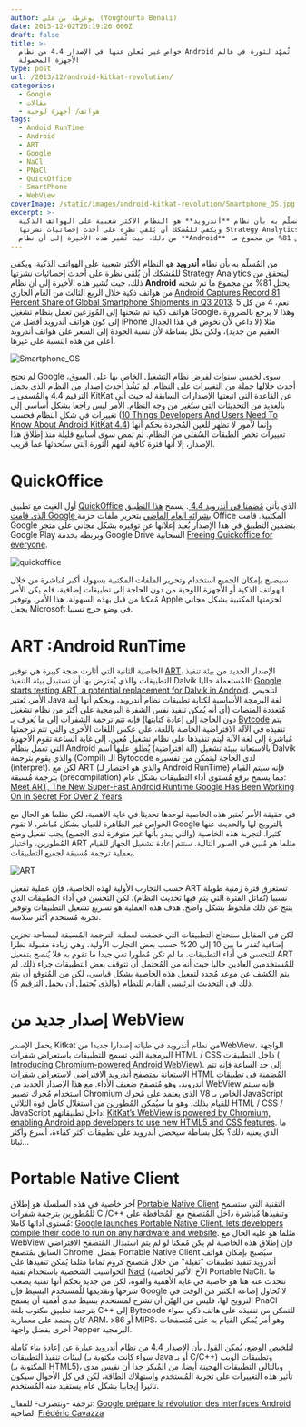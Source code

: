 ```yaml
---
author: يوغرطة بن علي (Youghourta Benali)
date: 2013-12-02T20:19:26.000Z
draft: false
title: >-
  خواص غير مُعلن عنها في الإصدار 4.4 من نظام Android تُمهّد لثورة في عالم
  الأجهزة المحمولة
type: post
url: /2013/12/android-kitkat-revolution/
categories:
  - Google
  - مقالات
  - هواتف/ أجهزة لوحية
tags:
  - Andoid RunTime
  - Android
  - ART
  - Google
  - NaCl
  - PNaCl
  - QuickOffice
  - SmartPhone
  - WebView
coverImage: /static/images/android-kitkat-revolution/Smartphone_OS.jpg
excerpt: >-
  من المُسلّم به بأن نظام **أندرويد** هو النظام الأكثر شعبية على الهواتف الذكية،
  ويكفي للمُشكك أن يُلقي نظرة على أحدث إحصائيات نشرتها Strategy Analytics ليتحقق
  من ذلك، حيث تُشير هذه الأخيرة إلى أن نظام **Android** يحتل 81% من مجموع ما
---
```

من المُسلّم به بأن نظام **أندرويد** هو النظام الأكثر شعبية على الهواتف الذكية، ويكفي للمُشكك أن يُلقي نظرة على أحدث إحصائيات نشرتها Strategy Analytics ليتحقق من ذلك، حيث تُشير هذه الأخيرة إلى أن نظام **Android** يحتل 81% من مجموع ما تم شحنه من هواتف ذكية خلال الربع الثالث من العام الجاري [Android Captures Record 81 Percent Share of Global Smartphone Shipments in Q3 2013](http://blogs.strategyanalytics.com/WSS/post/2013/10/31/Android-Captures-Record-81-Percent-Share-of-Global-Smartphone-Shipments-in-Q3-2013.aspx). نعم، 4 من كل 5 هواتف ذكية تم شحنها إلى المُوزعين تعمل بنظام تشغيل Google، وهذا لا يرجع بالضرورة إلى كون هواتف أندرويد أفضل من iPhone مثلا (لا داعي لأن نخوض في هذا الجدال العقيم من جديد)، ولكن بكل بساطة لأن نسبة الجودة إلى السعر على هواتف أندرويد أعلى من هذه النسبة على غيرها.

![Smartphone_OS](/static/images/android-kitkat-revolution/Smartphone_OS.jpg)

لم تحتج Google سوى لخمس سنوات لفرض نظام التشغيل الخاص بها على السوق، أحدث خلالها جملة من التغييرات على النظام. لم يَشُذ أحدث إصدار من النظام الذي يحمل الترقيم 4.4 والمُسمى بـ KitKat عن القاعدة التي اتبعتها الإصدارات السابقة له حيث أتى بالعديد من التحديثات التي ستُغير من وجه النظام. الأمر ليس راجعا بشكل أساسي إلى تغييرات في شكل النظام فحسب ([10 Things Developers And Users Need To Know About Android KitKat 4.4](http://readwrite.com/2013/11/07/android-kitkat-developers-users)) وإنما لأمور لا تظهر للعين المُجردة بحكم أنها تغييرات تخص الطبقات السُفلى من النظام. لم تمض سوى أسابيع قليلة منذ إطلاق هذا الإصدار، إلا أنها فترة كافية لفهم الثورة التي ستُحدثها عما قريب.

# QuickOffice

أول الغيث مع تطبيق [QuickOffice](https://play.google.com/store/apps/details?id=com.quickoffice.android) الذي يأتي [مُضمن](http://research.gigaom.com/2013/11/google-quickoffice-ships-with-android-kitkat/)[ا في أندرويد ](http://research.gigaom.com/2013/11/google-quickoffice-ships-with-android-kitkat/)[4.4 ](http://research.gigaom.com/2013/11/google-quickoffice-ships-with-android-kitkat/). يسمح [هذا التطبيق الذي قامت ](https://www.it-scoop.com/2012/06/google-quickoffice-meebo/)[Google بشرائه العام الماضي](https://www.it-scoop.com/2012/06/google-quickoffice-meebo/) بتحرير ملفات حزمة Office المكتبية. قامت Google بتضمين التطبيق في هذا الإصدار بُعيد إعلانها عن توفيره بشكل مجاني على متجر Google Play وبربطه بخدمة Google Drive السحابية [Freeing Quickoffice for everyone](https://plus.google.com/+GoogleDrive/posts/Gz5GpSeCW4x).

![quickoffice](/static/images/android-kitkat-revolution/quickoffice.png)

سيصبح بإمكان الجميع استخدام وتحرير الملفات المكتبية بسهولة أكبر مُباشرة من خلال الهواتف الذكية أو الأجهزة اللوحية من دون الحاجة إلى تطبيقات إضافية، فلم يكن الأمر مُمكنا من قبل بهذه السهولة. هذا الأمر، وتوفير Apple لحزمتها المكتبية بشكل مجاني يجعل Microsoft في وضع حرج نسبيا.

# ART :Android RunTime

الخاصية الثانية التي أثارت ضجة كبيرة هي توفير [ART](http://source.android.com/devices/tech/dalvik/art.html)، الإصدار الجديد من بيئة تنفيذ التطبيقات والذي يُفترض بها أن تستبدل بيئة التنفيذ Dalvik المُستعملة حاليا: [Google starts testing ART, a potential replacement for Dalvik in Android](http://gigaom.com/2013/11/06/google-starts-testing-art-a-potential-replacement-for-dalvik-in-android/). لتلخيص الأمر، تُعتبر Java لغة البرمجة الأساسية لكتابة تطبيقات نظام أندرويد، وبحكم أنها لغة مُتعددة المنصات (أي أنه يُمكن تنفيذ نفس الشفرة البرمجية على أكثر من نظام تشغيل دون الحاجة إلى إعادة كتابتها) فإنه تتم ترجمة الشفرات إلى ما يُعرف بـ [Bytcode](http://en.wikipedia.org/wiki/Java_bytecode) يتم تنفيذه في الآلة الافتراضية الخاصة باللغة، على عكس اللغات الأخرى والتي تتم ترجمتها مُباشرة إلى لغة الآلة ليتم تنفيذها على نظام تشغيل مُعين. إلى غاية الساعة تقوم الأجهزة التي تعمل بنظام Android بالاستعانة ببيئة تشغيل (آلة افتراضية) يُطلق عليها اسم Dalvik والذي يقوم بترجمة (Compil) الـ Bytocode لدى الحاجة ليتمكن من تفسيره (interpret). لكن مع ART (والذي هو اختصار لـ Android RunTime) فإنه سيتم القيام بترجمة مُسبقة (precompilation) مما يسمح برفع مُستوى أداء التطبيقات بشكل عام: [Meet ART, The New Super-Fast Android Runtime Google Has Been Working On In Secret For Over 2 Years](http://www.androidpolice.com/2013/11/06/meet-art-part-1-the-new-super-fast-android-runtime-google-has-been-working-on-in-secret-for-over-2-years-debuts-in-kitkat/).

في حقيقة الأمر تُعتبر هذه الخاصية لوحدها تحديثا في غاية الأهمية، لكن مثلما هو الحال مع الخواص غير الظاهرة للعيان بشكل مُباشر، لا تقوم Google بالترويج لها والحديث عنها كثيرا. لتجربة هذه الخاصية (والتي يبدو بأنها غير متوفرة لدى الجميع) يجب تفعيل وضع المُطورين، واختيار ART مثلما هو مُبين في الصور التالية. ستتم إعادة تشغيل الجهاز للقيام بعملية ترجمة مُسبقة لجميع التطبيقات.

![ART](/static/images/android-kitkat-revolution/ART.jpg)

حسب التجارب الأولية لهذه الخاصية، فإن عملية تفعيل ART تستغرق فترة زمنية طويلة نسبيا (تُماثل الفترة التي يتم فيها تحديث النظام)، لكن التحسن في أداء التطبيقات الذي ينتج عن ذلك ملحوظ بشكل واضح. هدف هذه العملية هو تسريع تشغيل التطبيقات وتوفير تجربة مُستخدم أكثر سلاسة.

لكن في المقابل ستحتاج التطبيقات التي خضغت لعملية الترجمة المُسبقة لمساحة تخزين إضافية تُقدر ما بين 10 إلى 20% حسب بعض التجارب الأولية، وهي زيادة مقبولة نظرا للتحسن في أداء التطبيقات. ما لم تكن مُطورا تعي جيدا ما تقوم به فلا يُنصح بتفعيل ART للمُستخدمين العادين حاليا حيث أنه من المُحتمل أن تتوقف بعض التطبيقات جراء ذلك. لم يتم الكشف عن موعد مُحدد لتفعيل هذه الخاصية بشكل قياسي، لكن من المُتوقع أن يتم ذلك في التحديث الرئيسي القادم للنظام (والذي يُحتمل أن يحمل الترقيم 5).

# إصدار جديد من WebView

يحمل الإصدر Kitkat من نظام أندرويد في طياته إصدارا جديدا منWebView، الواجهة البرمجية التي تسمح للتطبيقات باستعراض شفرات HTML / CSS داخل التطبيقات ( [Introducing Chromium-powered Android WebView](http://blog.chromium.org/2013/11/introducing-chromium-powered-android.html)). إلى حد الساعة فإنه تتم الاستعانة بمتصفح أندرويد الافتراضي لاستعراض شفرات HTML المُضمنة في تطبيقات أندرويد، وهو مُتصفح ضعيف الأداء. مع هذا الإصدار الجديد من WebView فإنه سيتم استخدام مُحرك تصيير Chromium الذي يعتمد على مُحرك V8 الخاص بـ JavaScript للقيام بذلك، وهو ما سيُمكن المُطورين من استغلال كامل قوة الثلاثي HTML / CSS / JavaScript داخل تطبيقاتهم: [KitKat’s WebView is powered by Chromium, enabling Android app developers to use new HTML5 and CSS features](http://thenextweb.com/google/2013/11/02/kitkats-webview-powered-chromium-enabling-android-app-developers-use-new-html5-css-features). ما الذي يعنيه ذلك؟ بكل بساطة سيحصل أندرويد على تطبيقات أكثر كفاءة، أسرع وأكثر ثباتا...

# Portable Native Client

آخر خاصية في هذه السلسلة هو إطلاق [Portable Native Client](http://blog.chromium.org/2013/11/portable-native-client-pinnacle-of.html) التقنية التي ستسمح للمُطورين بترجمة شفرات C /C++ وتنفيذها مُباشرة داخل المُتصفح مع المُحافظة على مُستوى أدائها كاملا: [Google launches Portable Native Client, lets developers compile their code to run on any hardware and website](http://thenextweb.com/google/2013/11/12/google-launches-portable-native-client-lets-developers-compile-code-run-hardware-site/). مثلما هو عليه الحال مع WebView فإن إطلاق هذه الخاصية لم يكن مُمكنا لو لم يتم استبدال المُتصفح الافتراضي السابق بمُتصفح Chrome. بفضل Portable Native Client سيُصبح بإمكان هواتف أندرويد تنفيذ تطبيقات "ثقيلة" من خلال مُتصفح كروم تماما مثلما يُمكن تنفيذها على الحواسيب الشخصية باستخدام تقنية [Nacl](https://www.it-scoop.com/2013/10/google-mozilla-kill-plugins/) (الأخ الأكبر لخاصية Portable NaCl). ما نتحدث عنه هنا هو خاصية في غاية الأهمية والقوة، لكن من جديد بحكم أنها تقنية يصعب شرحها وتقديمها للُمستخدم البسيط فإن Google لا تُحاول إضاعة الكثير من الوقت في الترويج لها، فليس من الهيّن أن تشرح لمستخدم بسيط مدى أهمية أن يسمح PnaCl بترجمة تطبيق مكتوب بلغة C++ إلى Bytecode للتمكن من تنفيذه على هاتف ذكي سواء كان يعتمد على معمارية ARM، x86 أو MIPS، وهو أمر يُمكن القيام به على مُتصفحات أخرى بفضل واجهة Pepper البرمجية.

لتلخيص الوضع، يُمكن القول بأن الإصدار 4.4 من نظام أندرويد عبارة عن إعادة بناء كاملة لبيئات تنفيذ التطبيقات (سواء كانت مكتوبة بـ Java أو بـ C/C++) وتطبيقات الويب (المكتوبة بـ HTML5)، وبالتالي التطبيقات الهجينة أيضا. من المُبكر جدا أن نقيس مدى تأثير هذه التغييرات على تجربة المُستخدم واستهلاك الطاقة، لكن في كل الأحوال سيكون تأثيرا إيجابيا بشكل عام يستفيد منه المُستخدم.

ترجمة -وبتصرف- للمقال: [Google prépare la révolution des interfaces Android](http://www.interfacesriches.fr/2013/11/12/google-prepare-revolution-interfaces-android/) لصاحبه: [Frédéric Cavazza](https://twitter.com/FredCavazza)
